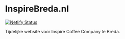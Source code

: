 # InspireBreda.nl
[![Netlify Status](https://api.netlify.com/api/v1/badges/992907ba-93c5-4892-a48c-31e95b0f7555/deploy-status)](https://app.netlify.com/sites/kind-montalcini-cd8439/deploys)

Tijdelijke website voor Inspire Coffee Company te Breda.
